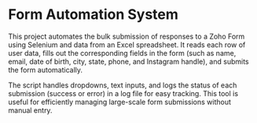 # Form Automation System

This project automates the bulk submission of responses to a Zoho Form using Selenium and data from an Excel spreadsheet. It reads each row of user data, fills out the corresponding fields in the form (such as name, email, date of birth, city, state, phone, and Instagram handle), and submits the form automatically.

The script handles dropdowns, text inputs, and logs the status of each submission (success or error) in a log file for easy tracking. This tool is useful for efficiently managing large-scale form submissions without manual entry.
